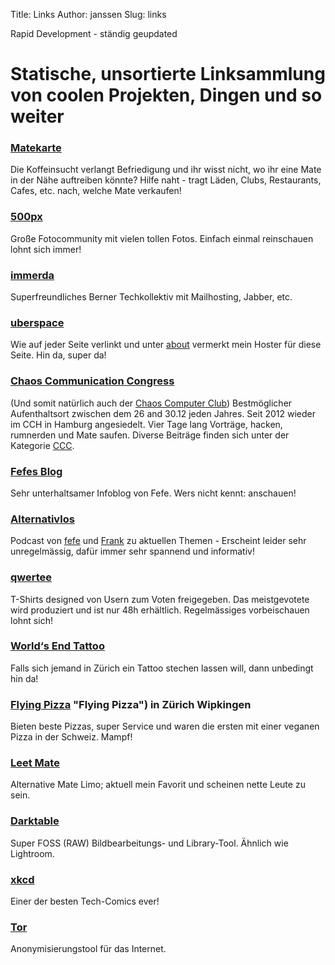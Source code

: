 Title: Links 
Author: janssen
Slug: links 

Rapid Development - ständig geupdated

# Statische, unsortierte Linksammlung von coolen Projekten, Dingen und so weiter


### [Matekarte](http://matekarte.de "Matekarte")
Die Koffeinsucht verlangt Befriedigung und ihr wisst nicht, wo ihr eine Mate in der Nähe auftreiben könnte? Hilfe naht - tragt Läden, Clubs, Restaurants, Cafes, etc. nach, welche Mate verkaufen!

### [500px](http://500px.com "500px")
Große Fotocommunity mit vielen tollen Fotos. Einfach einmal reinschauen lohnt sich immer!

### [immerda](https://immerda.ch "immerda.ch")
Superfreundliches Berner Techkollektiv mit Mailhosting, Jabber, etc.

### [uberspace](https://uberspace.de "Uberspace.de")
Wie auf jeder Seite verlinkt und unter [about](about.html "About") vermerkt mein Hoster für diese Seite. Hin da, super da!

### [Chaos Communication Congress](http://events.ccc.de "CCC Events")
(Und somit natürlich auch der [Chaos Computer Club](https://ccc.de "ccc.de")) Bestmöglicher Aufenthaltsort zwischen dem 26 and 30.12 jeden Jahres. Seit 2012 wieder im CCH in Hamburg angesiedelt. Vier Tage lang Vorträge, hacken, rumnerden und Mate saufen. Diverse Beiträge finden sich unter der Kategorie [CCC](http://aurka.com/category/ccc.html).

### [Fefes Blog](http://blog.fefe.de "blog.fefe.de")
Sehr unterhaltsamer Infoblog von Fefe. Wers nicht kennt: anschauen!

### [Alternativlos](http://alternativlos.org/ "Alternativlos")
Podcast von [fefe](http://blog.fefe.de "Fefe") und [Frank](http://frank.geekheim.de/ "Frank") zu aktuellen Themen - Erscheint leider sehr unregelmässig, dafür immer sehr spannend und informativ!

### [qwertee](http://qwertee.com "Qwertee")
T-Shirts designed von Usern zum Voten freigegeben. Das meistgevotete wird produziert und ist nur 48h erhältlich. Regelmässiges vorbeischauen lohnt sich!

### [World‘s End Tattoo](http://www.worldsend.ch "World’s End Tattoo")
Falls sich jemand in Zürich ein Tattoo stechen lassen will, dann unbedingt hin da!

### [Flying Pizza](http://flyingpizza.ch/) "Flying Pizza") in Zürich Wipkingen
Bieten beste Pizzas, super Service und waren die ersten mit einer veganen Pizza in der Schweiz. Mampf! 

### [Leet Mate](http://leetmate.de/ "Leet Mate")
Alternative Mate Limo; aktuell mein Favorit und scheinen nette Leute zu sein.

### [Darktable](http://www.darktable.org/ "Darktable")
Super FOSS (RAW) Bildbearbeitungs- und Library-Tool. Ähnlich wie Lightroom.

### [xkcd](https://xkcd.com/ "xkcd")
Einer der besten Tech-Comics ever!

### [Tor](https://www.torproject.org/ "Tor")
Anonymisierungstool für das Internet.

